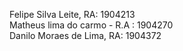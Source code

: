 Felipe Silva Leite, RA: 1904213  
Matheus lima do carmo - R.A : 1904270  
Danilo Moraes de Lima, RA: 1904372  

